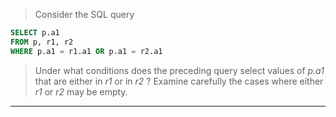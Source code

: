 > Consider the SQL query 
```sql
SELECT p.a1
FROM p, r1, r2
WHERE p.a1 = r1.a1 OR p.a1 = r2.a1
```
> Under what conditions does the preceding query select values of _p.a1_ that are 
> either in _r1_ or in _r2_ ? Examine carefully the cases where either _r1_ or _r2_ 
> may be empty. 

--------------------------------

